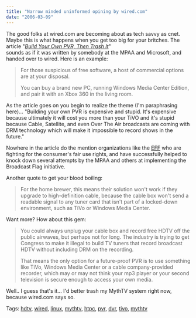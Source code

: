 ```yaml
---
title: "Narrow minded uninformed opining by wired.com"
date: "2006-03-09"
---
```


The good folks at wired.com are becoming about as tech savvy as cnet. Maybe this is what happens when you get too big for your britches. The article "[_Build Your Own PVR, Then Trash It_](http://www.wired.com/news/technology/0,70328-0.html)"  
sounds as if it was written by somebody at the MPAA and Microsoft, and handed over to wired. Here is an example:  

> For those suspicious of free software, a host of commercial options are at your disposal.
> 
> You can buy a brand new PC, running Windows Media Center Edition, and pair it with an Xbox 360 in the living room.  

  
As the article goes on you begin to realize the theme (I'm paraphrasing here)... "Building your own PVR is expensive and stupid. It's expensive because ultimately it will cost you more than your TiVO and it's stupid because Cable, Satellite, and even Over The Air broadcasts are coming with DRM technology which will make it impossible to record shows in the future."  
  
Nowhere in the article do the mention organizations like the [EFF](http://www.eff.org/) who are fighting for the consumer's fair use rights, and have successfully helped to knock down several attempts by the MPAA and others at implementing the Broadcast Flag initiative.  
  
Another quote to get your blood boiling:  

> For the home brewer, this means their solution won't work if they upgrade to high-definition cable, because the cable box won't send a readable signal to any tuner card that isn't part of a locked-down environment, such as TiVo or Windows Media Center.  

  
Want more? How about this gem:  

> You could always unplug your cable box and record free HDTV off the public airwaves, but perhaps not for long. The industry is trying to get Congress to make it illegal to build TV tuners that record broadcast HDTV without including DRM on the recording.
> 
> That means the only option for a future-proof PVR is to use something like TiVo, Windows Media Center or a cable company-provided  
> recorder, which may or may not think your mp3 player or your second television is secure enough to access your own media.

  
  
Well.. I guess that's it... I'd better trash my MythTV system right now, because wired.com says so.  

Tags: [hdtv](http://technorati.com/tag/hdtv), [wired](http://technorati.com/tag/wired), [linux](http://technorati.com/tag/linux), [mythtv](http://technorati.com/tag/mythtv), [htpc](http://technorati.com/tag/htpc), [pvr](http://technorati.com/tag/pvr), [dvr](http://technorati.com/tag/dvr), [tivo](http://technorati.com/tag/tivo), [mythtv](http://technorati.com/tag/mythtv)
